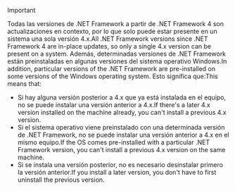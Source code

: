
> [!IMPORTANT]
> <span data-ttu-id="8b4a9-101">Todas las versiones de .NET Framework a partir de .NET Framework 4 son actualizaciones en contexto, por lo que solo puede estar presente en un sistema una sola versión 4.x.</span><span class="sxs-lookup"><span data-stu-id="8b4a9-101">All .NET Framework versions since .NET Framework 4 are in-place updates, so only a single 4.x version can be present on a system.</span></span> <span data-ttu-id="8b4a9-102">Además, determinadas versiones de .NET Framework están preinstaladas en algunas versiones del sistema operativo Windows.</span><span class="sxs-lookup"><span data-stu-id="8b4a9-102">In addition, particular versions of the .NET Framework are pre-installed on some versions of the Windows operating system.</span></span> <span data-ttu-id="8b4a9-103">Esto significa que:</span><span class="sxs-lookup"><span data-stu-id="8b4a9-103">This means that:</span></span>
>
> - <span data-ttu-id="8b4a9-104">Si hay alguna versión posterior a 4.x que ya está instalada en el equipo, no se puede instalar una versión anterior a 4.x.</span><span class="sxs-lookup"><span data-stu-id="8b4a9-104">If there's a later 4.x version installed on the machine already, you can't install a previous 4.x version.</span></span>
> - <span data-ttu-id="8b4a9-105">Si el sistema operativo viene preinstalado con una determinada versión de .NET Framework, no se puede instalar una versión anterior a 4.x en el mismo equipo.</span><span class="sxs-lookup"><span data-stu-id="8b4a9-105">If the OS comes pre-installed with a particular .NET Framework version, you can't install a previous 4.x version on the same machine.</span></span>
> - <span data-ttu-id="8b4a9-106">Si se instala una versión posterior, no es necesario desinstalar primero la versión anterior.</span><span class="sxs-lookup"><span data-stu-id="8b4a9-106">If you install a later version, you don't have to first uninstall the previous version.</span></span>


